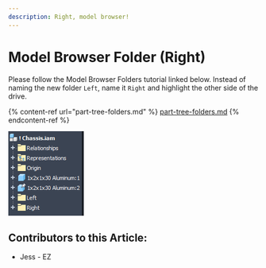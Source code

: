 ```yaml
---
description: Right, model browser!
---
```


# Model Browser Folder (Right)

Please follow the Model Browser Folders tutorial linked below.  Instead of naming the new folder `Left`, name it `Right` and highlight the other side of the drive. 

{% content-ref url="part-tree-folders.md" %}
[part-tree-folders.md](part-tree-folders.md)
{% endcontent-ref %}

![Completed Model Browser](<../../../.gitbook/assets/image (204).png>)



## Contributors to this Article:

* Jess - EZ

